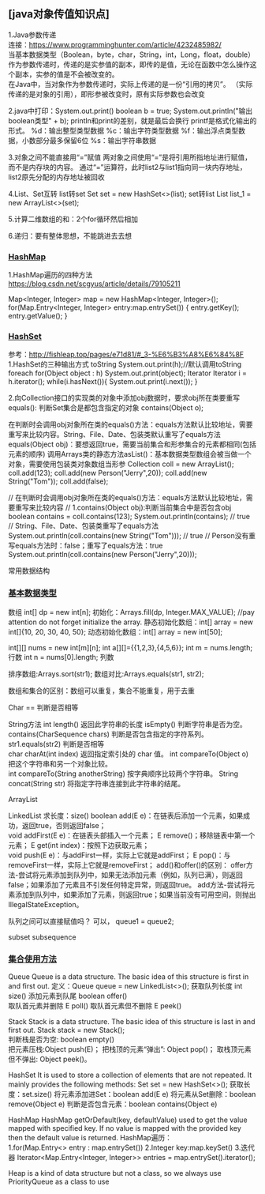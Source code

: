 ## [java对象传值知识点]

1.Java参数传递</br>
连接：https://www.programminghunter.com/article/4232485982/</br>
当基本数据类型（Boolean，byte，char，String，int，Long，float，double）作为参数传递时，传递的是实参值的副本，即传的是值，无论在函数中怎么操作这个副本，实参的值是不会被改变的。</br>
在Java中，当对象作为参数传递时，实际上传递的是一份“引用的拷贝”。 （实际传递的是对象的引用），即形参被改变时，原有实际参数也会改变</br>

2.java中打印：System.out.print()
boolean b = true;
System.out.println("输出boolean类型" + b);
println和print的差别，就是最后会换行
printf是格式化输出的形式。
%d：输出整型类型数据
%c：输出字符类型数据
%f：输出浮点类型数据，小数部分最多保留6位
%s：输出字符串数据

3.对象之间不能直接用“=”赋值
两对象之间使用“=”是将引用所指地址进行赋值，而不是内存块的内容。
通过“=”运算符，此时list2与list1指向同一块内存地址，list2原先分配的内存地址被回收

4.List、Set互转
list转set Set<String> set = new HashSet<>(list);
set转list List<String> list_1 = new ArrayList<>(set);

5.计算二维数组的和：2个for循环然后相加
  
6.递归：要有整体思想，不能跳进去去想
  
### [HashMap]()
1.HashMap遍历的四种方法
https://blog.csdn.net/scgyus/article/details/79105211

Map<Integer, Integer> map = new HashMap<Integer, Integer>();
for(Map.Entry<Integer, Integer> entry:map.entrySet()) {
  entry.getKey();
  entry.getValue();
}

### [HashSet]()
参考：http://fishleap.top/pages/e71d81/#_3-%E6%B3%A8%E6%84%8F
1.HashSet的三种输出方式
 toString  		System.out.print(h);//默认调用toString
 foreach    for(Object object : h)  System.out.print(object);
 Iterator   Iterator i = h.iterator();  while(i.hasNext()){ System.out.print(i.next()); }

2.向Collection接口的实现类的对象中添加obj数据时，要求obj所在类要重写equals():
判断Set集合是都包含指定的对象  contains(Object o);

在判断时会调用obj对象所在类的equals()方法：equals方法默认比较地址，需要重写来比较内容。String、File、Date、包装类默认重写了equals方法
equals(Object obj)：要想返回true，需要当前集合和形参集合的元素都相同(包括元素的顺序)
调用Arrays类的静态方法asList()：基本数据类型数组会被当做一个对象，需要使用包装类对象数组当形参
Collection coll = new ArrayList();
coll.add(123);
coll.add(new Person("Jerry",20));
coll.add(new String("Tom"));
coll.add(false);

// 在判断时会调用obj对象所在类的equals()方法：equals方法默认比较地址，需要重写来比较内容
// 1.contains(Object obj):判断当前集合中是否包含obj
boolean contains = coll.contains(123);
System.out.println(contains);	// true
// String、File、Date、包装类重写了equals方法
System.out.println(coll.contains(new String("Tom")));	// true
// Person没有重写equals方法时：false；重写了equals方法：true
System.out.println(coll.contains(new Person("Jerry",20)));

常用数据结构

### [基本数据类型]()

数组
int[] dp = new int[n];
初始化：Arrays.fill(dp, Integer.MAX_VALUE);  //pay attention do not forget initialize the array.
静态初始化数组：int[] array = new int[]{10, 20, 30, 40, 50};
动态初始化数组：int[] array = new int[50];  

int[][] nums = new int[m][n];
int a[][]={{1,2,3},{4,5,6}};
int m = nums.length;   行数
int n = nums[0].length;   列数
  
排序数组:Arrays.sort(str1);
数组对比:Arrays.equals(str1, str2);  
  
数组和集合的区别：数组可以重复，集合不能重复，用于去重
  
Char 
==  判断是否相等 
  
String方法
int length() 返回此字符串的长度
isEmpty() 判断字符串是否为空。 
contains(CharSequence chars) 判断是否包含指定的字符系列。
str1.equals(str2) 判断是否相等  
char charAt(int index) 返回指定索引处的 char 值。
int compareTo(Object o) 把这个字符串和另一个对象比较。  
int compareTo(String anotherString) 按字典顺序比较两个字符串。
String concat(String str) 将指定字符串连接到此字符串的结尾。

ArrayList
  
LinkedList
求长度：size()
boolean add(E e)：在链表后添加一个元素，如果成功，返回true，否则返回false；  
void addFirst(E e)：在链表头部插入一个元素；
E remove()；移除链表中第一个元素；
E get(int index)：按照下边获取元素；  
void push(E e)：与addFirst一样，实际上它就是addFirst；
E pop()：与removeFirst一样，实际上它就是removeFirst；
add()和offer()的区别：
offer方法-尝试将元素添加到队列中，如果无法添加元素（例如，队列已满），则返回false；如果添加了元素且不引发任何特定异常，则返回true。
add方法-尝试将元素添加到队列中，如果添加了元素，则返回true；如果当前没有可用空间，则抛出IllegalStateException。 
    
队列之间可以直接赋值吗？ 可以， queue1 = queue2;
  

subset subsequence    
  
### [集合使用方法]()
  
Queue 
Queue is a data structure. The basic idea of this structure is first in and first out.
定义：Queue<String> queue = new LinkedList<>();
获取队列长度 int size()
添加元素到队尾 boolean offer()  
取队首元素并删除	E poll()
取队首元素但不删除	E peek()
  
Stack
Stack is a data structure. The basic idea of this structure is last in and first out.
Stack<Character> stack = new Stack<Character>();  
判断栈是否为空: boolean empty()	 
把元素压栈:Object push(E)；
把栈顶的元素“弹出”: Object pop()；
取栈顶元素但不弹出: Object peek()。  
    
HashSet 
It is used to store a collection of elements that are not repeated. It mainly provides the following methods:
Set<String> set = new HashSet<>();
获取长度：set.size()
将元素添加进Set<E>：boolean add(E e)
将元素从Set<E>删除：boolean remove(Object e)
判断是否包含元素：boolean contains(Object e)
  
HashMap
HashMap getOrDefault(key, defaultValue)  used to get the value mapped with specified key. If no value is mapped with the provided key then the default value is returned. 
HashMap遍历：  
1.for(Map.Entry<> entry : map.entrySet())
2.Integer key:map.keySet()
3.迭代器 Iterator<Map.Entry<Integer, Integer>> entries = map.entrySet().iterator();
  
Heap
is a kind of data structure but not a class, so we always use PriorityQueue as a class to use
  


  
  
  
  
  


